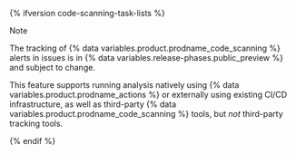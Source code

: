 {% ifversion code-scanning-task-lists %}

> [!NOTE]
> The tracking of {% data variables.product.prodname_code_scanning %} alerts in issues is in {% data variables.release-phases.public_preview %} and subject to change.
>
> This feature supports running analysis natively using {% data variables.product.prodname_actions %} or externally using existing CI/CD infrastructure, as well as third-party {% data variables.product.prodname_code_scanning %} tools, but _not_ third-party tracking tools.

{% endif %}
